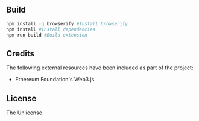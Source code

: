 
## Build
```bash
npm install -g browserify #Install browserify
npm install #Install dependencies
npm run build #Build extension
```

## Credits
The following external resources have been included as part of the project:
- Ethereum Foundation's Web3.js 

## License
The Unlicense
